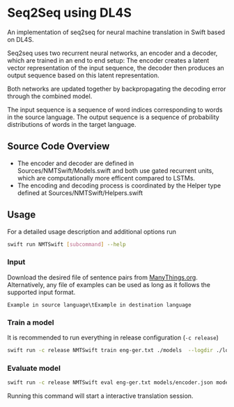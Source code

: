 # Seq2Seq using DL4S

An implementation of seq2seq for neural machine translation in Swift based on DL4S.

Seq2seq uses two recurrent neural networks, an encoder and a decoder, which are trained in an end to end setup:
The encoder creates a latent vector representation of the input sequence, the decoder then produces an output sequence based on this latent representation.

Both networks are updated together by backpropagating the decoding error through the combined model.

The input sequence is a sequence of word indices corresponding to words in the source language.
The output sequence is a sequence of probability distributions of words in the target language.

## Source Code Overview

- The encoder and decoder are defined in Sources/NMTSwift/Models.swift and both use gated recurrent units, which are computationally more efficent compared to LSTMs.
- The encoding and decoding process is coordinated by the Helper type defined at Sources/NMTSwift/Helpers.swift

## Usage

For a detailed usage description and additional options run 

```bash
swift run NMTSwift [subcommand] --help
```

### Input

Download the desired file of sentence pairs from [ManyThings.org](https://www.manythings.org/anki/).
Alternatively, any file of examples can be used as long as it follows the supported input format.

```
Example in source language\tExample in destination language
```

### Train a model

It is recommended to run everything in release configuration (`-c release`)

```bash
swift run -c release NMTSwift train eng-ger.txt ./models  --logdir ./logs
```

### Evaluate  model

```bash
swift run -c release NMTSwift eval eng-ger.txt models/encoder.json models/decoder.json
```

Running this command will start a interactive translation session.
